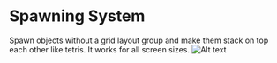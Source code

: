 # Spawning System
 Spawn objects without a grid layout group and make them stack on top each other like tetris. It works for all screen sizes.
![Alt text](https://flamationstudios.com/git/images/spawningdemo.gif "Spawning System")
